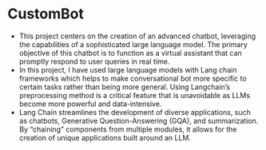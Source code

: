 # CustomBot
- This project centers on the creation of an advanced chatbot, leveraging the capabilities of a sophisticated large language model. The primary objective of this chatbot is to function as a virtual assistant that can promptly respond to user queries in real time. 
- In this project, I have used large language models with Lang chain frameworks which helps to make conversational bot more specific to certain tasks rather than being more general. Using Langchain’s preprocessing method is a critical feature that is unavoidable as LLMs become more powerful and data-intensive. 
- Lang Chain streamlines the development of diverse applications, such as chatbots, Generative Question-Answering (GQA), and summarization. By “chaining” components from multiple modules, it allows for the creation of unique applications built around an LLM.
 
